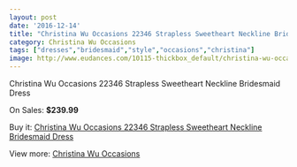 ```yaml
---
layout: post
date: '2016-12-14'
title: "Christina Wu Occasions 22346 Strapless Sweetheart Neckline Bridesmaid Dress"
category: Christina Wu Occasions
tags: ["dresses","bridesmaid","style","occasions","christina"]
image: http://www.eudances.com/10115-thickbox_default/christina-wu-occasions-22346-strapless-sweetheart-neckline-bridesmaid-dress.jpg
---
```

Christina Wu Occasions 22346 Strapless Sweetheart Neckline Bridesmaid Dress

On Sales: **$239.99**
<a href="https://www.eudances.com/en/christina-wu-occasions/3318-christina-wu-occasions-22346-strapless-sweetheart-neckline-bridesmaid-dress.html"><amp-img layout="responsive" width="600" height="600" src="//www.eudances.com/10115-thickbox_default/christina-wu-occasions-22346-strapless-sweetheart-neckline-bridesmaid-dress.jpg" alt="Christina Wu Occasions 22346 Strapless Sweetheart Neckline Bridesmaid Dress 0" /></a>
<a href="https://www.eudances.com/en/christina-wu-occasions/3318-christina-wu-occasions-22346-strapless-sweetheart-neckline-bridesmaid-dress.html"><amp-img layout="responsive" width="600" height="600" src="//www.eudances.com/10116-thickbox_default/christina-wu-occasions-22346-strapless-sweetheart-neckline-bridesmaid-dress.jpg" alt="Christina Wu Occasions 22346 Strapless Sweetheart Neckline Bridesmaid Dress 1" /></a>
<a href="https://www.eudances.com/en/christina-wu-occasions/3318-christina-wu-occasions-22346-strapless-sweetheart-neckline-bridesmaid-dress.html"><amp-img layout="responsive" width="600" height="600" src="//www.eudances.com/10117-thickbox_default/christina-wu-occasions-22346-strapless-sweetheart-neckline-bridesmaid-dress.jpg" alt="Christina Wu Occasions 22346 Strapless Sweetheart Neckline Bridesmaid Dress 2" /></a>
<a href="https://www.eudances.com/en/christina-wu-occasions/3318-christina-wu-occasions-22346-strapless-sweetheart-neckline-bridesmaid-dress.html"><amp-img layout="responsive" width="600" height="600" src="//www.eudances.com/10118-thickbox_default/christina-wu-occasions-22346-strapless-sweetheart-neckline-bridesmaid-dress.jpg" alt="Christina Wu Occasions 22346 Strapless Sweetheart Neckline Bridesmaid Dress 3" /></a>

Buy it: [Christina Wu Occasions 22346 Strapless Sweetheart Neckline Bridesmaid Dress](https://www.eudances.com/en/christina-wu-occasions/3318-christina-wu-occasions-22346-strapless-sweetheart-neckline-bridesmaid-dress.html "Christina Wu Occasions 22346 Strapless Sweetheart Neckline Bridesmaid Dress")

View more: [Christina Wu Occasions](https://www.eudances.com/en/59-christina-wu-occasions "Christina Wu Occasions")